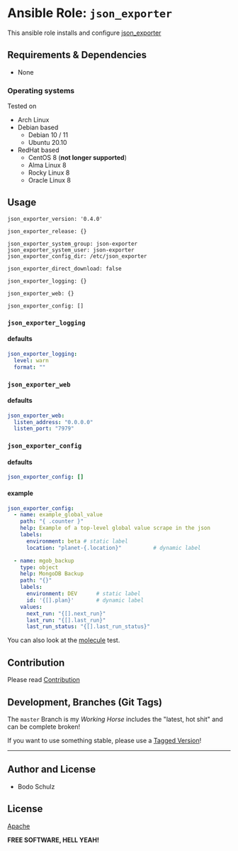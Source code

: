 
# Ansible Role:  `json_exporter`

This ansible role installs and configure [json_exporter](https://github.com/prometheus-community/json_exporter)


## Requirements & Dependencies

- None

### Operating systems

Tested on

* Arch Linux
* Debian based
    - Debian 10 / 11
    - Ubuntu 20.10
* RedHat based
    - CentOS 8 (**not longer supported**)
    - Alma Linux 8
    - Rocky Linux 8
    - Oracle Linux 8

## Usage

```
json_exporter_version: '0.4.0'

json_exporter_release: {}

json_exporter_system_group: json-exporter
json_exporter_system_user: json-exporter
json_exporter_config_dir: /etc/json_exporter

json_exporter_direct_download: false

json_exporter_logging: {}

json_exporter_web: {}

json_exporter_config: []
```

### `json_exporter_logging`

#### defaults

```yaml
json_exporter_logging:
  level: warn
  format: ""
```


### `json_exporter_web`

#### defaults

```yaml
json_exporter_web:
  listen_address: "0.0.0.0"
  listen_port: "7979"
```


### `json_exporter_config`

#### defaults

```yaml
json_exporter_config: []
```

#### example

```yaml
json_exporter_config:
  - name: example_global_value
    path: "{ .counter }"
    help: Example of a top-level global value scrape in the json
    labels:
      environment: beta # static label
      location: "planet-{.location}"          # dynamic label

  - name: mgob_backup
    type: object
    help: MongoDB Backup
    path: "{}"
    labels:
      environment: DEV      # static label
      id: '{[].plan}'       # dynamic label
    values:
      next_run: "{[].next_run}"
      last_run: "{[].last_run}"
      last_run_status: "{[].last_run_status}"
```


You can also look at the [molecule](molecule/default/group_vars/all) test.


## Contribution

Please read [Contribution](CONTRIBUTING.md)

## Development,  Branches (Git Tags)

The `master` Branch is my *Working Horse* includes the "latest, hot shit" and can be complete broken!

If you want to use something stable, please use a [Tagged Version](https://gitlab.com/bodsch/ansible-promtail/-/tags)!

---

## Author and License

- Bodo Schulz

## License

[Apache](LICENSE)

**FREE SOFTWARE, HELL YEAH!**
